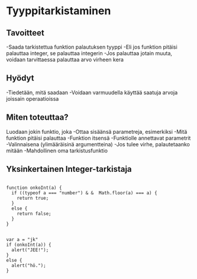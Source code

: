 Tyyppitarkistaminen
===================

Tavoitteet
----------

-Saada tarkistettua funktion palautuksen tyyppi
-Eli jos funktion pitäisi palauttaa integer, se palauttaa integerin
-Jos palauttaa jotain muuta, voidaan tarvittaessa palauttaa arvo virheen kera

Hyödyt
------

-Tiedetään, mitä saadaan
-Voidaan varmuudella käyttää saatuja arvoja joissain operaatioissa

Miten toteuttaa?
----------------

Luodaan jokin funktio, joka
-Ottaa sisäänsä parametreja, esimerkiksi
-Mitä funktion pitäisi palauttaa
-Funktion itsensä
-Funktiolle annettavat parametrit
-Valinnaisena (ylimääräisinä argumentteina)
-Jos tulee virhe, palautetaanko mitään
-Mahdollinen oma tarkistusfunktio

Yksinkertainen Integer-tarkistaja
---------------------------------

<pre><code>
function onkoInt(a) {
  if ((typeof a === "number") &amp; &amp;  Math.floor(a) === a) {
    return true;
  }
  else {
    return false;
  }
}
</br>
var a = "jk"
if (onkoInt(a)) {
  alert("JEE!");
}
else {
  alert("hö.");
}
</code></pre>
